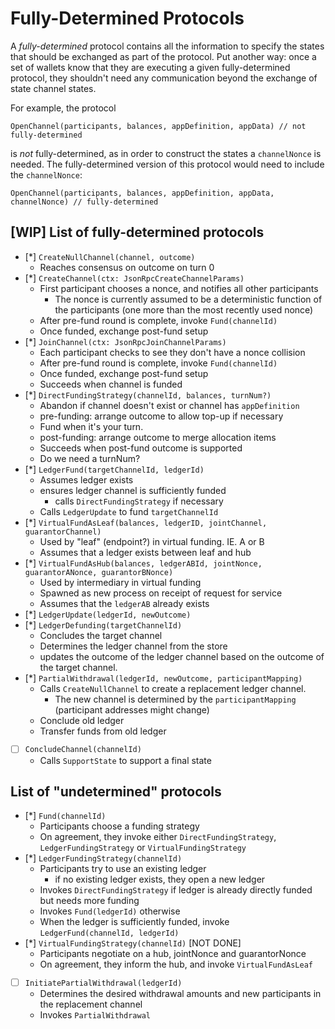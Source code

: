 # Fully-Determined Protocols

A _fully-determined_ protocol contains all the information to specify the states that should be exchanged as part of the protocol.
Put another way: once a set of wallets know that they are executing a given fully-determined protocol, they shouldn't need any communication beyond the exchange of state channel states.

For example, the protocol

```
OpenChannel(participants, balances, appDefinition, appData) // not fully-determined
```

is _not_ fully-determined, as in order to construct the states a `channelNonce` is needed. The fully-determined version of this protocol would need to include the `channelNonce`:

```
OpenChannel(participants, balances, appDefinition, appData, channelNonce) // fully-determined
```

## [WIP] List of fully-determined protocols

- [*] `CreateNullChannel(channel, outcome)`
  - Reaches consensus on outcome on turn 0
- [*] `CreateChannel(ctx: JsonRpcCreateChannelParams)`
  - First participant chooses a nonce, and notifies all other participants
    - The nonce is currently assumed to be a deterministic function of the participants (one
      more than the most recently used nonce)
  - After pre-fund round is complete, invoke `Fund(channelId)`
  - Once funded, exchange post-fund setup
- [*] `JoinChannel(ctx: JsonRpcJoinChannelParams)`
  - Each participant checks to see they don't have a nonce collision
  - After pre-fund round is complete, invoke `Fund(channelId)`
  - Once funded, exchange post-fund setup
  - Succeeds when channel is funded
- [*] `DirectFundingStrategy(channelId, balances, turnNum?)`
  - Abandon if channel doesn't exist or channel has `appDefinition`
  - pre-funding: arrange outcome to allow top-up if necessary
  - Fund when it's your turn.
  - post-funding: arrange outcome to merge allocation items
  - Succeeds when post-fund outcome is supported
  - Do we need a turnNum?
- [*] `LedgerFund(targetChannelId, ledgerId)`
  - Assumes ledger exists
  - ensures ledger channel is sufficiently funded
    - calls `DirectFundingStrategy` if necessary
  - Calls `LedgerUpdate` to fund `targetChannelId`
- [*] `VirtualFundAsLeaf(balances, ledgerID, jointChannel, guarantorChannel)`
  - Used by "leaf" (endpoint?) in virtual funding. IE. A or B
  - Assumes that a ledger exists between leaf and hub
- [*] `VirtualFundAsHub(balances, ledgerABId, jointNonce, guarantorANonce, guarantorBNonce)`
  - Used by intermediary in virtual funding
  - Spawned as new process on receipt of request for service
  - Assumes that the `ledgerAB` already exists
- [*] `LedgerUpdate(ledgerId, newOutcome)`
- [*] `LedgerDefunding(targetChannelId)`
  - Concludes the target channel
  - Determines the ledger channel from the store
  - updates the outcome of the ledger channel based on the outcome of the target channel.
- [*] `PartialWithdrawal(ledgerId, newOutcome, participantMapping)`
  - Calls `CreateNullChannel` to create a replacement ledger channel.
    - The new channel is determined by the `participantMapping` (participant addresses might change)
  - Conclude old ledger
  - Transfer funds from old ledger
- [ ] `ConcludeChannel(channelId)`
  - Calls `SupportState` to support a final state

## List of "undetermined" protocols

- [*] `Fund(channelId)`
  - Participants choose a funding strategy
  - On agreement, they invoke either `DirectFundingStrategy`, `LedgerFundingStrategy` or `VirtualFundingStrategy`
- [*] `LedgerFundingStrategy(channelId)`
  - Participants try to use an existing ledger
    - if no existing ledger exists, they open a new ledger
  - Invokes `DirectFundingStrategy` if ledger is already directly funded but needs more funding
  - Invokes `Fund(ledgerId)` otherwise
  - When the ledger is sufficiently funded, invoke `LedgerFund(channelId, ledgerId)`
- [*] `VirtualFundingStrategy(channelId)` [NOT DONE]
  - Participants negotiate on a hub, jointNonce and guarantorNonce
  - On agreement, they inform the hub, and invoke `VirtualFundAsLeaf`
- [ ] `InitiatePartialWithdrawal(ledgerId)`
  - Determines the desired withdrawal amounts and new participants in the replacement channel
  - Invokes `PartialWithdrawal`
